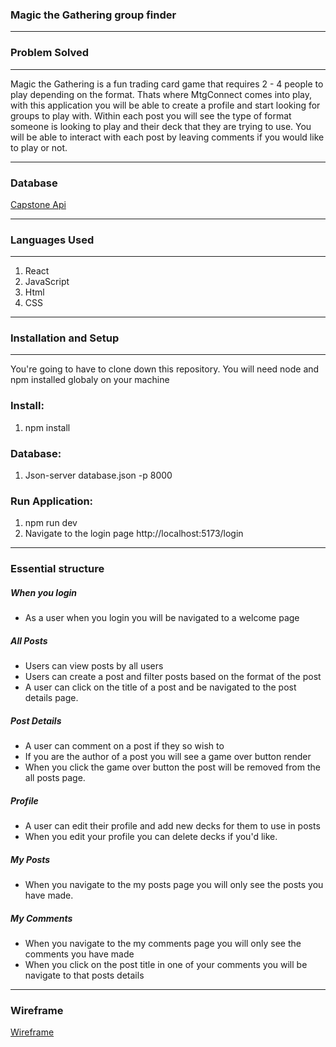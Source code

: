 ### Magic the Gathering group finder

---

### Problem Solved

---

Magic the Gathering is a fun trading card game that requires 2 - 4 people to play depending on the format.
Thats where MtgConnect comes into play, with this application you will be able to create a profile and start looking for groups to play with.
Within each post you will see the type of format someone is looking to play and their deck that they are trying to use.
You will be able to interact with each post by leaving comments if you would like to play or not.

---

### Database

[Capstone Api](https://github.com/ccote95/Capstone-api) 

---

### Languages Used
---
1. React
2. JavaScript
3. Html
4. CSS

---

### Installation and Setup

---

You're going to have to clone down this repository. You will need node and npm installed globaly on your machine

### Install:
1. npm install

### Database:
1. Json-server database.json -p 8000

### Run Application:
1. npm run dev
2. Navigate to the login page
http://localhost:5173/login


---

### Essential structure

##### When you login
- As a user when you login you will be navigated to a welcome page

##### All Posts
- Users can view posts by all users
- Users can create a post and filter posts based on the format of the post
- A user can click on the title of a post and be navigated to the post details page.


##### Post Details
- A user can comment on a post if they so wish to
- If you are the author of a post you will see a game over button render
- When you click the game over button the post will be removed from the all posts page.


##### Profile
- A user can edit their profile and add new decks for them to use in posts
- When you edit your profile you can delete decks if you'd like.

##### My Posts
- When you navigate to the my posts page you will only see the posts you have made.


##### My Comments
- When you navigate to the my comments page you will only see the comments you have made
- When you click on the post title in one of your comments you will be navigate to that posts details

---

### Wireframe
[Wireframe](https://miro.com/app/board/uXjVNj8wUwk=/)

